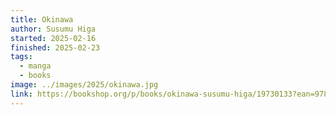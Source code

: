 ```yaml
---
title: Okinawa
author: Susumu Higa
started: 2025-02-16
finished: 2025-02-23
tags:
  - manga
  - books
image: ../images/2025/okinawa.jpg
link: https://bookshop.org/p/books/okinawa-susumu-higa/19730133?ean=9781683961185&next=t&next=t
---
```

